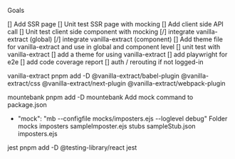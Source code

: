 Goals

[] Add SSR page
[] Unit test SSR page with mocking
[] Add client side API call
[] Unit test client side component with mocking
[/] integrate vanilla-extract (global)
[/] integrate vanilla-extract (component)
[] Add theme file for vanilla-extract and use in global and component level
[] unit test with vanilla-extract
[] add a theme for using vanilla-extract
[] add playwright for e2e
[] add code coverage report
[] auth / rerouting if not logged-in



vanilla-extract
pnpm add -D @vanilla-extract/babel-plugin @vanilla-extract/css @vanilla-extract/next-plugin @vanilla-extract/webpack-plugin 

mountebank
pnpm add -D mountebank
Add mock command to package.json
  - "mock": "mb --configfile mocks/imposters.ejs --loglevel debug"
Folder mocks
  imposters
    sampleImposter.ejs
  stubs
    sampleStub.json
  imposters.ejs


jest
pnpm add -D @testing-library/react jest